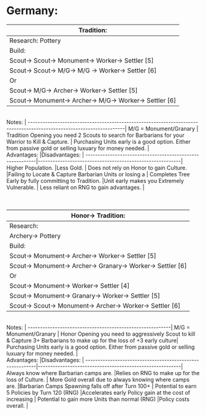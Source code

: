 # Germany:

Tradition:                                               |
---------------------------------------------------------|
Research: Pottery                                        |
Build:                                                   |
Scout-> Scout-> Monument-> Worker-> Settler [5]          |
Scout-> Scout-> M/G-> M/G -> Worker-> Settler [6]        |
Or                                                       |
Scout-> M/G-> Archer-> Worker-> Settler [5]              |
Scout-> Monument-> Archer-> M/G-> Worker-> Settler [6]   |

<br>
Notes:                                                                                                               |
---------------------------------------------------------------------------------------------------------------------|
M/G = Monument/Granary                                                                                               |
Tradition Opening you need 2 Scouts to search for Barbarians for your Warrior to Kill & Capture.                     |
Purchasing Units early is a good option. Either from passive gold or selling luxuary for money needed.               |

<br>
Advantages:                                               |Disadvantages:                                            |
----------------------------------------------------------|----------------------------------------------------------|
Higher Population.                                        |Less Gold.                                                |
Does not rely on Honor to gain Culture.                   |Failing to Locate & Capture Barbarian Units or losing a   |
Completes Tree Early by fully committing to Tradition.    |Unit early makes you Extremely Vulnerable.                |
Less reliant on RNG to gain advantages.                   |

<br>
<br>
<br>



Honor-> Tradition:                                        |
----------------------------------------------------------|
Research:                                                 |
Archery-> Pottery                                         |
Build:                                                    |
Scout-> Monument-> Archer-> Worker-> Settler [5]          |
Scout-> Monument-> Archer-> Granary-> Worker-> Settler [6]|
Or                                                        |
Scout-> Monument-> Worker-> Settler [4]                   |
Scout-> Monument-> Granary-> Worker-> Settler [5]         |
Scout-> Scout-> Monument-> Archer-> Worker-> Settler [6]  |
<br>
Notes:                                                    |
----------------------------------------------------------|
M/G = Monument/Granary                                    |
Honor Opening you need to aggressively Scout to kill & Capture 3+ Barbarians to make up for the loss of +3 early culture|
Purchasing Units early is a good option. Either from passive gold or selling luxuary for money needed.         |
<br>
Advantages:                                               |Disadvantages:                                            |
----------------------------------------------------------|----------------------------------------------------------|
Always know where Barbarian camps are.                    |Relies on RNG to make up for the loss of Culture.         |
More Gold overall due to always knowing where camps are.  |Barbarian Camps Spawning falls off after Turn 100+        |
Potential to earn 5 Policies by Turn 120 (RNG)            |Accelerates early Policy gain at the cost of increasing   |
Potential to gain more Units than normal (RNG)            |Policy costs overall.                                     |


